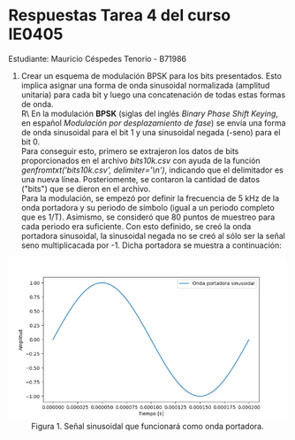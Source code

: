 # Respuestas Tarea 4 del curso IE0405
Estudiante: Mauricio Céspedes Tenorio - B71986

1. Crear un esquema de modulación BPSK para los bits presentados. Esto implica asignar una forma de onda sinusoidal normalizada (amplitud unitaria) para cada bit y luego una concatenación de todas estas formas de onda.  
R\ En la modulación **BPSK** (siglas del inglés *Binary Phase Shift Keying*, en español *Modulación por desplazamiento de fase*) se envía una forma de onda sinusoidal para el bit 1 y una sinusoidal negada (-seno) para el bit 0.  
Para conseguir esto, primero se extrajeron los datos de bits proporcionados en el archivo *bits10k.csv* con ayuda de la función *genfromtxt('bits10k.csv', delimiter='\n')*, indicando que el delimitador es una nueva línea. Posteriomente, se contaron la cantidad de datos ("bits") que se dieron en el archivo.  
Para la modulación, se empezó por definir la frecuencia de 5 kHz de la onda portadora y su periodo de símbolo (igual a un periodo completo que es 1/T). Asimismo, se consideró que 80 puntos de muestreo para cada periodo era suficiente. Con esto  definido, se creó la onda portadora sinusoidal, la sinusoidal negada no se creó al sólo ser la señal seno multiplicacada por -1. Dicha portadora se muestra a continuación:  
<p align="center">
  <img src="Imagenes/Portadora.png"/>
  <br>
  Figura 1. Señal sinusoidal que funcionará como onda portadora.
</p>  

